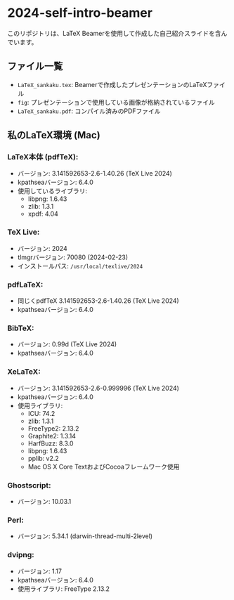 # 2024-self-intro-beamer

このリポジトリは、LaTeX Beamerを使用して作成した自己紹介スライドを含んでいます。

## ファイル一覧

- `LaTeX_sankaku.tex`: Beamerで作成したプレゼンテーションのLaTeXファイル
- `fig`: プレゼンテーションで使用している画像が格納されているファイル
- `LaTeX_sankaku.pdf`: コンパイル済みのPDFファイル

## 私のLaTeX環境 (Mac)

### LaTeX本体 (pdfTeX):
- バージョン: 3.141592653-2.6-1.40.26 (TeX Live 2024)
- kpathseaバージョン: 6.4.0
- 使用しているライブラリ:
  - libpng: 1.6.43
  - zlib: 1.3.1
  - xpdf: 4.04

### TeX Live:
- バージョン: 2024
- tlmgrバージョン: 70080 (2024-02-23)
- インストールパス: `/usr/local/texlive/2024`

### pdfLaTeX:
- 同じくpdfTeX 3.141592653-2.6-1.40.26 (TeX Live 2024)
- kpathseaバージョン: 6.4.0

### BibTeX:
- バージョン: 0.99d (TeX Live 2024)
- kpathseaバージョン: 6.4.0

### XeLaTeX:
- バージョン: 3.141592653-2.6-0.999996 (TeX Live 2024)
- kpathseaバージョン: 6.4.0
- 使用ライブラリ:
  - ICU: 74.2
  - zlib: 1.3.1
  - FreeType2: 2.13.2
  - Graphite2: 1.3.14
  - HarfBuzz: 8.3.0
  - libpng: 1.6.43
  - pplib: v2.2
  - Mac OS X Core TextおよびCocoaフレームワーク使用

### Ghostscript:
- バージョン: 10.03.1

### Perl:
- バージョン: 5.34.1 (darwin-thread-multi-2level)

### dvipng:
- バージョン: 1.17
- kpathseaバージョン: 6.4.0
- 使用ライブラリ: FreeType 2.13.2
